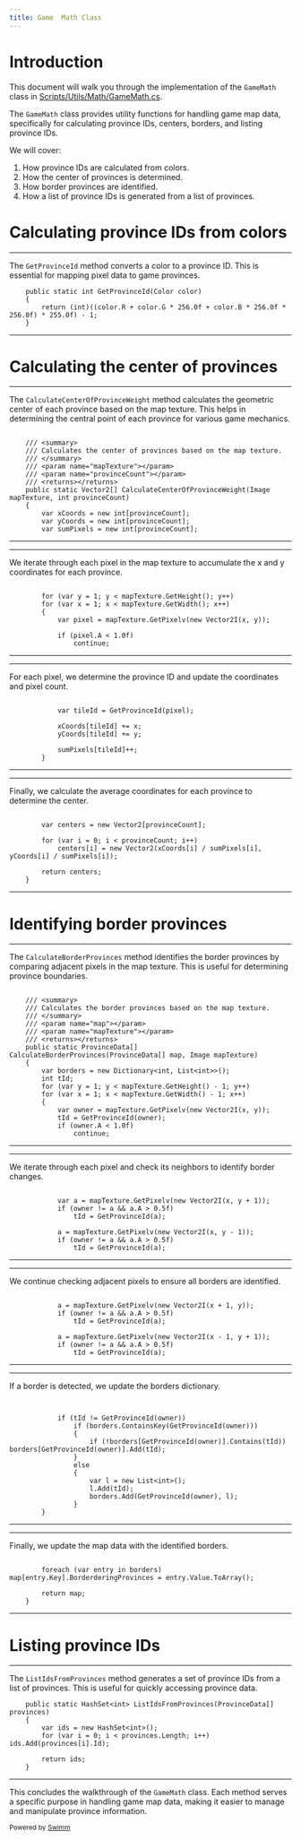 ```yaml
---
title: Game  Math Class
---
```

# Introduction

This document will walk you through the implementation of the <SwmToken path="/Scripts/Utils/Math/GameMath.cs" pos="10:4:4" line-data="public class GameMath">`GameMath`</SwmToken> class in <SwmPath>[Scripts/Utils/Math/GameMath.cs](/Scripts/Utils/Math/GameMath.cs)</SwmPath>.

The <SwmToken path="/Scripts/Utils/Math/GameMath.cs" pos="10:4:4" line-data="public class GameMath">`GameMath`</SwmToken> class provides utility functions for handling game map data, specifically for calculating province IDs, centers, borders, and listing province IDs.

We will cover:

1. How province IDs are calculated from colors.
2. How the center of provinces is determined.
3. How border provinces are identified.
4. How a list of province IDs is generated from a list of provinces.

# Calculating province IDs from colors

<SwmSnippet path="Scripts/Utils/Math/GameMath.cs" line="17">

---

The <SwmToken path="/Scripts/Utils/Math/GameMath.cs" pos="42:7:7" line-data="			var tileId = GetProvinceId(pixel);">`GetProvinceId`</SwmToken> method converts a color to a province ID. This is essential for mapping pixel data to game provinces.

```
	public static int GetProvinceId(Color color)
	{
		return (int)((color.R + color.G * 256.0f + color.B * 256.0f * 256.0f) * 255.0f) - 1;
	}
```

---

</SwmSnippet>

# Calculating the center of provinces

<SwmSnippet path="/Scripts/Utils/Math/GameMath.cs" line="21">

---

The <SwmToken path="/Scripts/Utils/Math/GameMath.cs" pos="28:9:9" line-data="	public static Vector2[] CalculateCenterOfProvinceWeight(Image mapTexture, int provinceCount)">`CalculateCenterOfProvinceWeight`</SwmToken> method calculates the geometric center of each province based on the map texture. This helps in determining the central point of each province for various game mechanics.

```

	/// <summary>
	/// Calculates the center of provinces based on the map texture.
	/// </summary>
	/// <param name="mapTexture"></param>
	/// <param name="provinceCount"></param>
	/// <returns></returns>
	public static Vector2[] CalculateCenterOfProvinceWeight(Image mapTexture, int provinceCount)
	{
		var xCoords = new int[provinceCount];
		var yCoords = new int[provinceCount];
		var sumPixels = new int[provinceCount];
```

---

</SwmSnippet>

<SwmSnippet path="/Scripts/Utils/Math/GameMath.cs" line="33">

---

We iterate through each pixel in the map texture to accumulate the x and y coordinates for each province.

```

		for (var y = 1; y < mapTexture.GetHeight(); y++)
		for (var x = 1; x < mapTexture.GetWidth(); x++)
		{
			var pixel = mapTexture.GetPixelv(new Vector2I(x, y));

			if (pixel.A < 1.0f)
				continue;
```

---

</SwmSnippet>

<SwmSnippet path="/Scripts/Utils/Math/GameMath.cs" line="41">

---

For each pixel, we determine the province ID and update the coordinates and pixel count.

```

			var tileId = GetProvinceId(pixel);

			xCoords[tileId] += x;
			yCoords[tileId] += y;

			sumPixels[tileId]++;
		}
```

---

</SwmSnippet>

<SwmSnippet path="/Scripts/Utils/Math/GameMath.cs" line="49">

---

Finally, we calculate the average coordinates for each province to determine the center.

```

		var centers = new Vector2[provinceCount];

		for (var i = 0; i < provinceCount; i++)
			centers[i] = new Vector2(xCoords[i] / sumPixels[i], yCoords[i] / sumPixels[i]);

		return centers;
	}
```

---

</SwmSnippet>

# Identifying border provinces

<SwmSnippet path="/Scripts/Utils/Math/GameMath.cs" line="57">

---

The <SwmToken path="/Scripts/Utils/Math/GameMath.cs" pos="64:9:9" line-data="	public static ProvinceData[] CalculateBorderProvinces(ProvinceData[] map, Image mapTexture)">`CalculateBorderProvinces`</SwmToken> method identifies the border provinces by comparing adjacent pixels in the map texture. This is useful for determining province boundaries.

```

	/// <summary>
	/// Calculates the border provinces based on the map texture.
	/// </summary>
	/// <param name="map"></param>
	/// <param name="mapTexture"></param>
	/// <returns></returns>
	public static ProvinceData[] CalculateBorderProvinces(ProvinceData[] map, Image mapTexture)
	{
		var borders = new Dictionary<int, List<int>>();
		int tId;
		for (var y = 1; y < mapTexture.GetHeight() - 1; y++)
		for (var x = 1; x < mapTexture.GetWidth() - 1; x++)
		{
			var owner = mapTexture.GetPixelv(new Vector2I(x, y));
			tId = GetProvinceId(owner);
			if (owner.A < 1.0f)
				continue;
```

---

</SwmSnippet>

<SwmSnippet path="/Scripts/Utils/Math/GameMath.cs" line="75">

---

We iterate through each pixel and check its neighbors to identify border changes.

```

			var a = mapTexture.GetPixelv(new Vector2I(x, y + 1));
			if (owner != a && a.A > 0.5f)
				tId = GetProvinceId(a);

			a = mapTexture.GetPixelv(new Vector2I(x, y - 1));
			if (owner != a && a.A > 0.5f)
				tId = GetProvinceId(a);
```

---

</SwmSnippet>

<SwmSnippet path="/Scripts/Utils/Math/GameMath.cs" line="83">

---

We continue checking adjacent pixels to ensure all borders are identified.

```

			a = mapTexture.GetPixelv(new Vector2I(x + 1, y));
			if (owner != a && a.A > 0.5f)
				tId = GetProvinceId(a);

			a = mapTexture.GetPixelv(new Vector2I(x - 1, y + 1));
			if (owner != a && a.A > 0.5f)
				tId = GetProvinceId(a);
```

---

</SwmSnippet>

<SwmSnippet path="/Scripts/Utils/Math/GameMath.cs" line="91">

---

If a border is detected, we update the borders dictionary.

```


			if (tId != GetProvinceId(owner))
				if (borders.ContainsKey(GetProvinceId(owner)))
				{
					if (!borders[GetProvinceId(owner)].Contains(tId)) borders[GetProvinceId(owner)].Add(tId);
				}
				else
				{
					var l = new List<int>();
					l.Add(tId);
					borders.Add(GetProvinceId(owner), l);
				}
		}
```

---

</SwmSnippet>

<SwmSnippet path="Scripts/Utils/Math/GameMath.cs" line="105">

---

Finally, we update the map data with the identified borders.

```

		foreach (var entry in borders) map[entry.Key].BorderderingProvinces = entry.Value.ToArray();

		return map;
	}
```

---

</SwmSnippet>

# Listing province IDs

<SwmSnippet path="Scripts/Utils/Math/GameMath.cs" line="117">

---

The <SwmToken path="/Scripts/Utils/Math/GameMath.cs" pos="117:10:10" line-data="	public static HashSet&lt;int&gt; ListIdsFromProvinces(ProvinceData[] provinces)">`ListIdsFromProvinces`</SwmToken> method generates a set of province IDs from a list of provinces. This is useful for quickly accessing province data.

```
	public static HashSet<int> ListIdsFromProvinces(ProvinceData[] provinces)
	{
		var ids = new HashSet<int>();
		for (var i = 0; i < provinces.Length; i++) ids.Add(provinces[i].Id);

		return ids;
	}
```

---

</SwmSnippet>

This concludes the walkthrough of the <SwmToken path="/Scripts/Utils/Math/GameMath.cs" pos="10:4:4" line-data="public class GameMath">`GameMath`</SwmToken> class. Each method serves a specific purpose in handling game map data, making it easier to manage and manipulate province information.

<SwmMeta version="3.0.0" repo-id="Z2l0aHViJTNBJTNBRXVyb3BlRG9taW5hdGlvbkRlbW8lM0ElM0FQYXp6YW5u" repo-name="EuropeDominationDemo"><sup>Powered by [Swimm](https://app.swimm.io/)</sup></SwmMeta>
